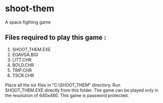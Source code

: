 # shoot-them
A space fighting game

## Files required to play this game :
  1. SHOOT_THEM.EXE
  2. EGAVGA.BGI
  3. LITT.CHR
  4. BOLD.CHR
  5. TRIP.CHR
  6. TSCR.CHR

Place all the six files in "C:\\SHOOT_THEM" directory. Run SHOOT_THEM.EXE directly from this folder.
The game can be played only in the resolution of 640x480. This game is password protected.
